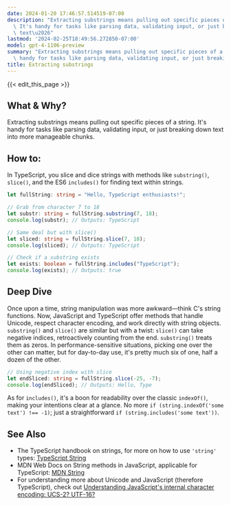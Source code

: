 ```yaml
---
date: 2024-01-20 17:46:57.514519-07:00
description: "Extracting substrings means pulling out specific pieces of a string.\
  \ It's handy for tasks like parsing data, validating input, or just breaking down\
  \ text\u2026"
lastmod: '2024-02-25T18:49:56.272850-07:00'
model: gpt-4-1106-preview
summary: "Extracting substrings means pulling out specific pieces of a string. It's\
  \ handy for tasks like parsing data, validating input, or just breaking down text\u2026"
title: Extracting substrings
---
```


{{< edit_this_page >}}

## What & Why?
Extracting substrings means pulling out specific pieces of a string. It's handy for tasks like parsing data, validating input, or just breaking down text into more manageable chunks.

## How to:
In TypeScript, you slice and dice strings with methods like `substring()`, `slice()`, and the ES6 `includes()` for finding text within strings.

```TypeScript
let fullString: string = "Hello, TypeScript enthusiasts!";

// Grab from character 7 to 18
let substr: string = fullString.substring(7, 18);
console.log(substr); // Outputs: TypeScript

// Same deal but with slice()
let sliced: string = fullString.slice(7, 18);
console.log(sliced); // Outputs: TypeScript

// Check if a substring exists
let exists: boolean = fullString.includes("TypeScript");
console.log(exists); // Outputs: true
```

## Deep Dive
Once upon a time, string manipulation was more awkward—think C's string functions. Now, JavaScript and TypeScript offer methods that handle Unicode, respect character encoding, and work directly with string objects. `substring()` and `slice()` are similar but with a twist: `slice()` can take negative indices, retroactively counting from the end. `substring()` treats them as zeros. In performance-sensitive situations, picking one over the other can matter, but for day-to-day use, it's pretty much six of one, half a dozen of the other.

```TypeScript
// Using negative index with slice
let endSliced: string = fullString.slice(-25, -7);
console.log(endSliced); // Outputs: Hello, Type
```

As for `includes()`, it's a boon for readability over the classic `indexOf()`, making your intentions clear at a glance. No more `if (string.indexOf('some text') !== -1)`; just a straightforward `if (string.includes('some text'))`.

## See Also
- The TypeScript handbook on strings, for more on how to use `'string'` types: [TypeScript String](https://www.typescriptlang.org/docs/handbook/2/everyday-types.html#string)
- MDN Web Docs on String methods in JavaScript, applicable for TypeScript: [MDN String](https://developer.mozilla.org/en-US/docs/Web/JavaScript/Reference/Global_Objects/String)
- For understanding more about Unicode and JavaScript (therefore TypeScript), check out [Understanding JavaScript's internal character encoding: UCS-2? UTF-16?](http://mathiasbynens.be/notes/javascript-encoding)
